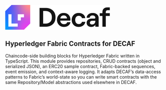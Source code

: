 ![Banner](./workdocs/assets/decaf-logo.svg)
## Hyperledger Fabric Contracts for DECAF

Chaincode-side building blocks for Hyperledger Fabric written in TypeScript. This module provides repositories, CRUD contracts (object and serialized JSON), an ERC20 sample contract, Fabric-backed sequences, event emission, and context-aware logging. It adapts DECAF’s data-access patterns to Fabric’s world-state so you can write smart contracts with the same Repository/Model abstractions used elsewhere in DECAF.

